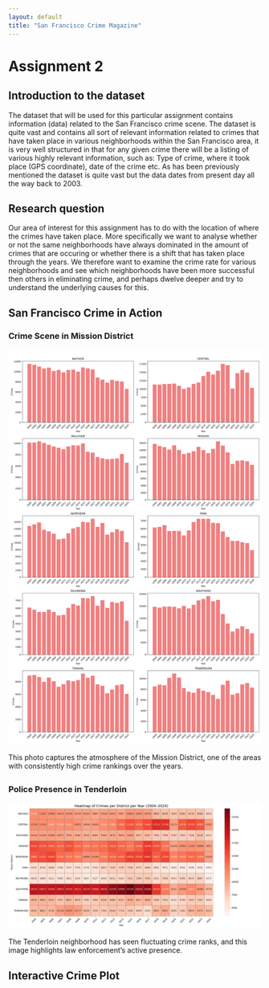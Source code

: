```yaml
---
layout: default
title: "San Francisco Crime Magazine"
---
```


<h1>Assignment 2</h1>


<section>
  <h2>Introduction to the dataset</h2>
  <p>
  The dataset that will be used for this particular assignment contains information (data) related to the San Francisco crime scene. The dataset is quite vast and contains all sort of relevant information related to crimes that have taken place in various neighborhoods within the San Francisco area, it is very well structured in that for any given crime there will be a listing of various highly relevant information, such as: Type of crime, where it took place (GPS coordinate), date of the crime etc. As has been previously mentioned the dataset is quite vast but the data dates from present day all the way back to 2003.
  </p>
</section>

<section>
  <h2>Research question</h2>
  <p>
  Our area of interest for this assignment has to do with the location of where the crimes have taken place. More specifically we want to analyse whether or not the same neighborhoods have always dominated in the amount of crimes that are occuring or whether there is a shift that has taken place through the years. We therefore want to examine the crime rate for various neighborhoods  and see which neighborhoods have been more successful then others in eliminating crime, and perhaps dwelve deeper and try to understand the underlying causes for this.
  </p>
</section>

<section>
  <h2>San Francisco Crime in Action</h2>

  <div style="margin-bottom: 2em;">
    <h3>Crime Scene in Mission District</h3>
    <img src="images/crimes_per_district_by_year.png" alt="Mission District crime scene" style="max-width:100%; height:auto;">
    <p>This photo captures the atmosphere of the Mission District, one of the areas with consistently high crime rankings over the years.</p>
  </div>

  <div>
    <h3>Police Presence in Tenderloin</h3>
    <img src="images/crime_heatmap_2004_2024.png" alt="Police in Tenderloin" style="max-width:100%; height:auto;">
    <p>The Tenderloin neighborhood has seen fluctuating crime ranks, and this image highlights law enforcement’s active presence.</p>
  </div>
</section>

  <h2>Interactive Crime Plot</h2>

  <!-- Bokeh plot container -->
  <div id="ee8fc1e5-92b1-4223-8499-2aa75580713d" data-root-id="p3452" style="display: contents;"></div>

  <!-- BokehJS CDN -->
  <script src="https://cdn.bokeh.org/bokeh/release/bokeh-3.7.1.min.js"></script>
  <script src="https://cdn.bokeh.org/bokeh/release/bokeh-widgets-3.7.1.min.js"></script>

  <!-- Embedded plot logic -->
  <script type="text/javascript">
    (function() {
      const fn = function() {
        Bokeh.safely(function() {
          (function(root) {
            function embed_document(root) {
              const docs_json = '{"fb2ec006-3983-4505-b806-b68ceea9c2a9":{"version":"3.7.1","title":"Bokeh Application","roots":[{"type":"object","name":"Row","id":"p3452","attributes":{"children":[{"type":"object","name":"Column","id":"p3451","attributes":{"children":[{"type":"object","name":"CheckboxGroup","id":"p3448","attributes":{"js_property_callbacks":{"type":"map","entries":[["change:active",[{"type":"object","name":"CustomJS","id":"p3449","attributes":{"args":{"type":"map","entries":[["renderers",[{"type":"object","name":"GlyphRenderer","id":"p3364","attributes":{"visible":false,"data_source":{"type":"object","name":"ColumnDataSource","id":"p3320","attributes":{"selected":{"type":"object","name":"Selection","id":"p3321","attributes":{"indices":[],"line_indices":[]}},"selection_policy":{"type":"object","name":"UnionRenderers","id":"p3322"},"data":{"type":"map","entries":[["Year",[2004,2005,2006,2007,2008,2009,2010,2011,2012,2013,2014,2015,2016,2017,2018,2019,2020,2021,2022,2023,2024]],["BAYVIEW",[4,4,5,5,6,6,4,5,5,5,5,5,5,5,5,6,5,5,6,7,6]],["CENTRAL",[5,5,4,4,4,4,5,4,4,4,4,3,4,4,1,1,2,1,1,1,1]],["INGLESIDE",[6,6,6,7,7,7,6,6,6,6,6,6,7,7,7,7,6,6,8,6,7]],["MISSION",[2,3,3,2,2,2,2,2,2,2,3,4,3,3,3,3,3,3,4,3,3]],["NORTHERN",[3,2,2,3,3,3,3,3,3,3,2,2,2,2,4,2,1,2,2,2,2]],["PARK",[9,9,9,9,10,9,9,9,9,9,9,10,10,9,10,10,10,10,10,10,10]],["RICHMOND",[10,10,10,10,9,10,10,10,10,10,10,9,8,8,9,9,9,8,9,9,9]],["SOUTHERN",[1,1,1,1,1,1,1,1,1,1,1,1,1,1,2,4,4,4,3,4,4]],["TARAVAL",[7,7,7,8,8,8,8,7,7,8,7,7,6,6,8,8,8,9,7,8,8]],["TENDERLOIN",[8,8,8,6,5,5,7,8,8,7,8,8,9,10,6,5,7,7,5,5,5]]]}}},"view":{"type":"object","name":"CDSView","id":"p3365","attributes":{"filter":{"type":"object","name":"AllIndices","id":"p3366"}}},"glyph":{"type":"object","name":"Line","id":"p3361","attributes":{"x":{"type":"field","field":"Year"},"y":{"type":"field","field":"BAYVIEW"},"line_color":"#1f77b4","line_width":2}},"nonselection_glyph":{"type":"object","name":"Line","id":"p3362","attributes":{"x":{"type":"field","field":"Year"},"y":{"type":"field","field":"BAYVIEW"},"line_color":"#1f77b4","line_alpha":0.1,"line_width":2}},"muted_glyph":{"type":"object","name":"Line","id":"p3363","attributes":{"x":{"type":"field","field":"Year"},"y":{"type":"field","field":"BAYVIEW"},"line_color":"#1f77b4","line_alpha":0.2,"line_width":2}}}},{"type":"object","name":"GlyphRenderer","id":"p3373","attributes":{"visible":false,"data_source":{"id":"p3320"},"view":{"type":"object","name":"CDSView","id":"p3374","attributes":{"filter":{"type":"object","name":"AllIndices","id":"p3375"}}},"glyph":{"type":"object","name":"Line","id":"p3370","attributes":{"x":{"type":"field","field":"Year"},"y":{"type":"field","field":"CENTRAL"},"line_color":"#aec7e8","line_width":2}},"nonselection_glyph":{"type":"object","name":"Line","id":"p3371","attributes":{"x":{"type":"field","field":"Year"},"y":{"type":"field","field":"CENTRAL"},"line_color":"#aec7e8","line_alpha":0.1,"line_width":2}},"muted_glyph":{"type":"object","name":"Line","id":"p3372","attributes":{"x":{"type":"field","field":"Year"},"y":{"type":"field","field":"CENTRAL"},"line_color":"#aec7e8","line_alpha":0.2,"line_width":2}}}},{"type":"object","name":"GlyphRenderer","id":"p3382","attributes":{"visible":false,"data_source":{"id":"p3320"},"view":{"type":"object","name":"CDSView","id":"p3383","attributes":{"filter":{"type":"object","name":"AllIndices","id":"p3384"}}},"glyph":{"type":"object","name":"Line","id":"p3379","attributes":{"x":{"type":"field","field":"Year"},"y":{"type":"field","field":"INGLESIDE"},"line_color":"#ff7f0e","line_width":2}},"nonselection_glyph":{"type":"object","name":"Line","id":"p3380","attributes":{"x":{"type":"field","field":"Year"},"y":{"type":"field","field":"INGLESIDE"},"line_color":"#ff7f0e","line_alpha":0.1,"line_width":2}},"muted_glyph":{"type":"object","name":"Line","id":"p3381","attributes":{"x":{"type":"field","field":"Year"},"y":{"type":"field","field":"INGLESIDE"},"line_color":"#ff7f0e","line_alpha":0.2,"line_width":2}}}},{"type":"object","name":"GlyphRenderer","id":"p3391","attributes":{"visible":false,"data_source":{"id":"p3320"},"view":{"type":"object","name":"CDSView","id":"p3392","attributes":{"filter":{"type":"object","name":"AllIndices","id":"p3393"}}},"glyph":{"type":"object","name":"Line","id":"p3388","attributes":{"x":{"type":"field","field":"Year"},"y":{"type":"field","field":"MISSION"},"line_color":"#ffbb78","line_width":2}},"nonselection_glyph":{"type":"object","name":"Line","id":"p3389","attributes":{"x":{"type":"field","field":"Year"},"y":{"type":"field","field":"MISSION"},"line_color":"#ffbb78","line_alpha":0.1,"line_width":2}},"muted_glyph":{"type":"object","name":"Line","id":"p3390","attributes":{"x":{"type":"field","field":"Year"},"y":{"type":"field","field":"MISSION"},"line_color":"#ffbb78","line_alpha":0.2,"line_width":2}}}},{"type":"object","name":"GlyphRenderer","id":"p3400","attributes":{"visible":false,"data_source":{"id":"p3320"},"view":{"type":"object","name":"CDSView","id":"p3401","attributes":{"filter":{"type":"object","name":"AllIndices","id":"p3402"}}},"glyph":{"type":"object","name":"Line","id":"p3397","attributes":{"x":{"type":"field","field":"Year"},"y":{"type":"field","field":"NORTHERN"},"line_color":"#2ca02c","line_width":2}},"nonselection_glyph":{"type":"object","name":"Line","id":"p3398","attributes":{"x":{"type":"field","field":"Year"},"y":{"type":"field","field":"NORTHERN"},"line_color":"#2ca02c","line_alpha":0.1,"line_width":2}},"muted_glyph":{"type":"object","name":"Line","id":"p3399","attributes":{"x":{"type":"field","field":"Year"},"y":{"type":"field","field":"NORTHERN"},"line_color":"#2ca02c","line_alpha":0.2,"line_width":2}}}},{"type":"object","name":"GlyphRenderer","id":"p3409","attributes":{"visible":false,"data_source":{"id":"p3320"},"view":{"type":"object","name":"CDSView","id":"p3410","attributes":{"filter":{"type":"object","name":"AllIndices","id":"p3411"}}},"glyph":{"type":"object","name":"Line","id":"p3406","attributes":{"x":{"type":"field","field":"Year"},"y":{"type":"field","field":"PARK"},"line_color":"#98df8a","line_width":2}},"nonselection_glyph":{"type":"object","name":"Line","id":"p3407","attributes":{"x":{"type":"field","field":"Year"},"y":{"type":"field","field":"PARK"},"line_color":"#98df8a","line_alpha":0.1,"line_width":2}},"muted_glyph":{"type":"object","name":"Line","id":"p3408","attributes":{"x":{"type":"field","field":"Year"},"y":{"type":"field","field":"PARK"},"line_color":"#98df8a","line_alpha":0.2,"line_width":2}}}},{"type":"object","name":"GlyphRenderer","id":"p3418","attributes":{"visible":false,"data_source":{"id":"p3320"},"view":{"type":"object","name":"CDSView","id":"p3419","attributes":{"filter":{"type":"object","name":"AllIndices","id":"p3420"}}},"glyph":{"type":"object","name":"Line","id":"p3415","attributes":{"x":{"type":"field","field":"Year"},"y":{"type":"field","field":"RICHMOND"},"line_color":"#d62728","line_width":2}},"nonselection_glyph":{"type":"object","name":"Line","id":"p3416","attributes":{"x":{"type":"field","field":"Year"},"y":{"type":"field","field":"RICHMOND"},"line_color":"#d62728","line_alpha":0.1,"line_width":2}},"muted_glyph":{"type":"object","name":"Line","id":"p3417","attributes":{"x":{"type":"field","field":"Year"},"y":{"type":"field","field":"RICHMOND"},"line_color":"#d62728","line_alpha":0.2,"line_width":2}}}},{"type":"object","name":"GlyphRenderer","id":"p3427","attributes":{"visible":false,"data_source":{"id":"p3320"},"view":{"type":"object","name":"CDSView","id":"p3428","attributes":{"filter":{"type":"object","name":"AllIndices","id":"p3429"}}},"glyph":{"type":"object","name":"Line","id":"p3424","attributes":{"x":{"type":"field","field":"Year"},"y":{"type":"field","field":"SOUTHERN"},"line_color":"#ff9896","line_width":2}},"nonselection_glyph":{"type":"object","name":"Line","id":"p3425","attributes":{"x":{"type":"field","field":"Year"},"y":{"type":"field","field":"SOUTHERN"},"line_color":"#ff9896","line_alpha":0.1,"line_width":2}},"muted_glyph":{"type":"object","name":"Line","id":"p3426","attributes":{"x":{"type":"field","field":"Year"},"y":{"type":"field","field":"SOUTHERN"},"line_color":"#ff9896","line_alpha":0.2,"line_width":2}}}},{"type":"object","name":"GlyphRenderer","id":"p3436","attributes":{"visible":false,"data_source":{"id":"p3320"},"view":{"type":"object","name":"CDSView","id":"p3437","attributes":{"filter":{"type":"object","name":"AllIndices","id":"p3438"}}},"glyph":{"type":"object","name":"Line","id":"p3433","attributes":{"x":{"type":"field","field":"Year"},"y":{"type":"field","field":"TARAVAL"},"line_color":"#9467bd","line_width":2}},"nonselection_glyph":{"type":"object","name":"Line","id":"p3434","attributes":{"x":{"type":"field","field":"Year"},"y":{"type":"field","field":"TARAVAL"},"line_color":"#9467bd","line_alpha":0.1,"line_width":2}},"muted_glyph":{"type":"object","name":"Line","id":"p3435","attributes":{"x":{"type":"field","field":"Year"},"y":{"type":"field","field":"TARAVAL"},"line_color":"#9467bd","line_alpha":0.2,"line_width":2}}}},{"type":"object","name":"GlyphRenderer","id":"p3445","attributes":{"visible":false,"data_source":{"id":"p3320"},"view":{"type":"object","name":"CDSView","id":"p3446","attributes":{"filter":{"type":"object","name":"AllIndices","id":"p3447"}}},"glyph":{"type":"object","name":"Line","id":"p3442","attributes":{"x":{"type":"field","field":"Year"},"y":{"type":"field","field":"TENDERLOIN"},"line_color":"#c5b0d5","line_width":2}},"nonselection_glyph":{"type":"object","name":"Line","id":"p3443","attributes":{"x":{"type":"field","field":"Year"},"y":{"type":"field","field":"TENDERLOIN"},"line_color":"#c5b0d5","line_alpha":0.1,"line_width":2}},"muted_glyph":{"type":"object","name":"Line","id":"p3444","attributes":{"x":{"type":"field","field":"Year"},"y":{"type":"field","field":"TENDERLOIN"},"line_color":"#c5b0d5","line_alpha":0.2,"line_width":2}}}}]],["checkbox",{"id":"p3448"}]]},"code":"\\n    const selected = new Set(checkbox.active);\\n    for (let i = 0; i &lt; renderers.length; i++) {\\n        renderers[i].visible = selected.has(i);\\n    }\\n"}}]]]},"labels":["BAYVIEW","CENTRAL","INGLESIDE","MISSION","NORTHERN","PARK","RICHMOND","SOUTHERN","TARAVAL","TENDERLOIN"]}},{"type":"object","name":"Div","id":"p3450","attributes":{"width":200,"text":"&lt;b&gt;Color Legend:&lt;/b&gt;&lt;br&gt;&lt;div style=&#x27;line-height:1.6em;&#x27;&gt;&lt;span style=&#x27;color:#1f77b4; font-weight:bold&#x27;&gt;\\u25a0&lt;/span&gt; BAYVIEW&lt;br&gt;&lt;span style=&#x27;color:#aec7e8; font-weight:bold&#x27;&gt;\\u25a0&lt;/span&gt; CENTRAL&lt;br&gt;&lt;span style=&#x27;color:#ff7f0e; font-weight:bold&#x27;&gt;\\u25a0&lt;/span&gt; INGLESIDE&lt;br&gt;&lt;span style=&#x27;color:#ffbb78; font-weight:bold&#x27;&gt;\\u25a0&lt;/span&gt; MISSION&lt;br&gt;&lt;span style=&#x27;color:#2ca02c; font-weight:bold&#x27;&gt;\\u25a0&lt;/span&gt; NORTHERN&lt;br&gt;&lt;span style=&#x27;color:#98df8a; font-weight:bold&#x27;&gt;\\u25a0&lt;/span&gt; PARK&lt;br&gt;&lt;span style=&#x27;color:#d62728; font-weight:bold&#x27;&gt;\\u25a0&lt;/span&gt; RICHMOND&lt;br&gt;&lt;span style=&#x27;color:#ff9896; font-weight:bold&#x27;&gt;\\u25a0&lt;/span&gt; SOUTHERN&lt;br&gt;&lt;span style=&#x27;color:#9467bd; font-weight:bold&#x27;&gt;\\u25a0&lt;/span&gt; TARAVAL&lt;br&gt;&lt;span style=&#x27;color:#c5b0d5; font-weight:bold&#x27;&gt;\\u25a0&lt;/span&gt; TENDERLOIN&lt;br&gt;&lt;/div&gt;"}}]}},{"type":"object","name":"Figure","id":"p3323","attributes":{"width":900,"height":500,"x_range":{"type":"object","name":"DataRange1d","id":"p3324"},"y_range":{"type":"object","name":"DataRange1d","id":"p3325","attributes":{"flipped":true}},"x_scale":{"type":"object","name":"LinearScale","id":"p3333"},"y_scale":{"type":"object","name":"LinearScale","id":"p3334"},"title":{"type":"object","name":"Title","id":"p3326","attributes":{"text":"Crime Rank per Year by District (2004\\u20132024)"}},"renderers":[{"id":"p3364"},{"id":"p3373"},{"id":"p3382"},{"id":"p3391"},{"id":"p3400"},{"id":"p3409"},{"id":"p3418"},{"id":"p3427"},{"id":"p3436"},{"id":"p3445"}],"toolbar":{"type":"object","name":"Toolbar","id":"p3332","attributes":{"tools":[{"type":"object","name":"PanTool","id":"p3345"},{"type":"object","name":"BoxZoomTool","id":"p3346","attributes":{"dimensions":"both","overlay":{"type":"object","name":"BoxAnnotation","id":"p3347","attributes":{"syncable":false,"line_color":"black","line_alpha":1.0,"line_width":2,"line_dash":[4,4],"fill_color":"lightgrey","fill_alpha":0.5,"level":"overlay","visible":false,"left":{"type":"number","value":"nan"},"right":{"type":"number","value":"nan"},"top":{"type":"number","value":"nan"},"bottom":{"type":"number","value":"nan"},"left_units":"canvas","right_units":"canvas","top_units":"canvas","bottom_units":"canvas","handles":{"type":"object","name":"BoxInteractionHandles","id":"p3353","attributes":{"all":{"type":"object","name":"AreaVisuals","id":"p3352","attributes":{"fill_color":"white","hover_fill_color":"lightgray"}}}}}}}},{"type":"object","name":"ResetTool","id":"p3354"},{"type":"object","name":"SaveTool","id":"p3355"}]}},"left":[{"type":"object","name":"LinearAxis","id":"p3340","attributes":{"ticker":{"type":"object","name":"FixedTicker","id":"p3357","attributes":{"ticks":[1,2,3,4,5,6,7,8,9,10],"minor_ticks":[]}},"formatter":{"type":"object","name":"BasicTickFormatter","id":"p3342"},"axis_label":"Crime Rank (1 = Most Crimes)","major_label_policy":{"type":"object","name":"AllLabels","id":"p3343"}}}],"below":[{"type":"object","name":"LinearAxis","id":"p3335","attributes":{"ticker":{"type":"object","name":"FixedTicker","id":"p3356","attributes":{"ticks":[2004,2005,2006,2007,2008,2009,2010,2011,2012,2013,2014,2015,2016,2017,2018,2019,2020,2021,2022,2023,2024],"minor_ticks":[]}},"formatter":{"type":"object","name":"BasicTickFormatter","id":"p3337"},"axis_label":"Year","major_label_orientation":0.8,"major_label_policy":{"type":"object","name":"AllLabels","id":"p3338"}}}],"center":[{"type":"object","name":"Grid","id":"p3339","attributes":{"axis":{"id":"p3335"}}},{"type":"object","name":"Grid","id":"p3344","attributes":{"dimension":1,"axis":{"id":"p3340"}}}]}}]}}]}}';
       
              const render_items = [{"docid":"fb2ec006-3983-4505-b806-b68ceea9c2a9","roots":{"p3452":"ee8fc1e5-92b1-4223-8499-2aa75580713d"},"root_ids":["p3452"]}];
              root.Bokeh.embed.embed_items(docs_json, render_items);
            }

            if (root.Bokeh !== undefined) {
              embed_document(root);
            } else {
              let attempts = 0;
              const timer = setInterval(function(root) {
                if (root.Bokeh !== undefined) {
                  clearInterval(timer);
                  embed_document(root);
                } else {
                  attempts++;
                  if (attempts > 100) {
                    clearInterval(timer);
                    console.log("Bokeh: ERROR: Unable to run BokehJS code because BokehJS library is missing");
                  }
                }
              }, 10, root);
            }
          })(window);
        });
      };
      if (document.readyState != "loading") fn();
      else document.addEventListener("DOMContentLoaded", fn);
    })();
  </script>
</section>
